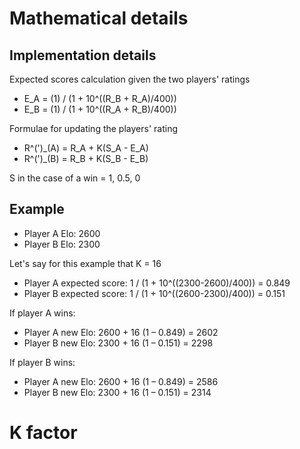 # Mathematical details
## Implementation details
Expected scores calculation given the two players' ratings
* E_A = (1) / (1 + 10^((R_B + R_A)/400))
* E_B = (1) / (1 + 10^((R_A + R_B)/400))

Formulae for updating the players' rating
* R^(')_(A) = R_A + K(S_A - E_A)
* R^(')_(B) = R_B + K(S_B - E_B)

S in the case of a win = 1, 0.5, 0

## Example
* Player A Elo: 2600
* Player B Elo: 2300

Let's say for this example that K = 16

* Player A expected score: 1 / (1 + 10^((2300-2600)/400)) = 0.849
* Player B expected score: 1 / (1 + 10^((2600-2300)/400)) = 0.151

If player A wins:
* Player A new Elo: 2600 + 16 (1 – 0.849) = 2602
* Player B new Elo: 2300 + 16 (1 – 0.151) = 2298

If player B wins:
* Player A new Elo: 2600 + 16 (1 – 0.849) = 2586
* Player B new Elo: 2300 + 16 (1 – 0.151) = 2314

# K factor

